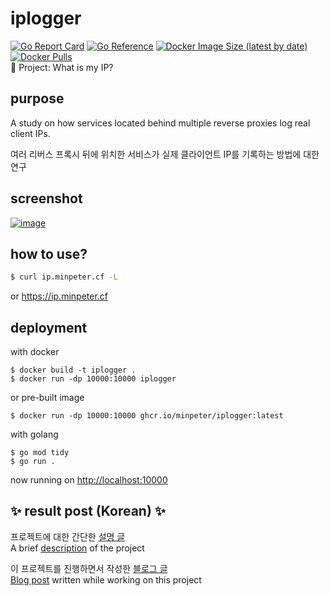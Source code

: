 # iplogger

[![Go Report Card](https://goreportcard.com/badge/github.com/minpeter/iplogger)](https://goreportcard.com/report/github.com/minpeter/iplogger)
[![Go Reference](https://pkg.go.dev/badge/github.com/minpeter/iplogger.svg)](https://pkg.go.dev/github.com/minpeter/iplogger)
[![Docker Image Size (latest by date)](https://img.shields.io/docker/image-size/minpeter/iplogger)](https://hub.docker.com/r/minpeter/iplogger)
[![Docker Pulls](https://img.shields.io/docker/pulls/minpeter/iplogger)](https://hub.docker.com/r/minpeter/iplogger)  
👀 Project: What is my IP?

## purpose

A study on how services located behind multiple reverse proxies log real client IPs.

여러 리버스 프록시 뒤에 위치한 서비스가 실제 클라이언트 IP를 기록하는 방법에 대한 연구

## screenshot

[![image](https://user-images.githubusercontent.com/62207008/217578966-c1daa0b2-5040-4906-abe8-aa7a2f276956.png)](https://ip.minpeter.cf)

## how to use?

```sh
$ curl ip.minpeter.cf -L
```

or <https://ip.minpeter.cf>

## deployment

with docker

```
$ docker build -t iplogger .
$ docker run -dp 10000:10000 iplogger
```

or pre-built image

```
$ docker run -dp 10000:10000 ghcr.io/minpeter/iplogger:latest
```

with golang

```
$ go mod tidy
$ go run .
```

now running on <http://localhost:10000>

## ✨ result post (Korean) ✨

프로젝트에 대한 간단한 [설명 글](docs/result.md)  
A brief [description](docs/result.md) of the project

이 프로젝트를 진행하면서 작성한 [블로그 글](https://minpeter.github.io/uncategorized/%EB%B0%B1%EC%97%94%EB%93%9C%EC%97%90%EC%84%9C-client%EC%9D%98-ip%EB%A5%BC-%EB%A1%9C%EA%B9%85%ED%95%98%EB%8A%94-%EB%B0%A9%EB%B2%95)  
[Blog post](https://minpeter.github.io/uncategorized/%EB%B0%B1%EC%97%94%EB%93%9C%EC%97%90%EC%84%9C-client%EC%9D%98-ip%EB%A5%BC-%EB%A1%9C%EA%B9%85%ED%95%98%EB%8A%94-%EB%B0%A9%EB%B2%95) written while working on this project
